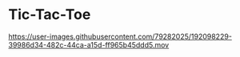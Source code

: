 # Tic-Tac-Toe

https://user-images.githubusercontent.com/79282025/192098229-39986d34-482c-44ca-a15d-ff965b45ddd5.mov

